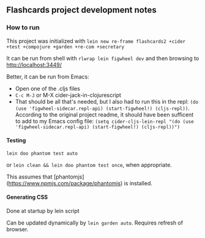 ## Flashcards project development notes

### How to run

This project was initialized with `lein new re-frame flashcards2 +cider +test +compojure +garden +re-com +secretary`

It can be run from shell with `rlwrap lein figwheel dev` and then browsing to
[http://localhost:3449/](http://localhost:3449/)

Better, it can be run from Emacs:
- Open one of the .cljs files
- `C-c M-J` or M-X cider-jack-in-clojurescript
- That should be all that's needed, but I also had to run this in the repl: `(do (use
  'figwheel-sidecar.repl-api) (start-figwheel!) (cljs-repl))`. According to the original
  project readme, it should have been sufficent to add to my Emacs config file: `(setq
  cider-cljs-lein-repl "(do (use 'figwheel-sidecar.repl-api) (start-figwheel!)
  (cljs-repl))")`

#### Testing

`lein doo phantom test auto`

or `lein clean && lein doo phantom test once`, when appropriate.

This assumes that [phantomjs] (https://www.npmjs.com/package/phantomjs) is installed.

#### Generating CSS

Done at startup by lein script

Can be updated dynamically by `lein garden auto`. Requires refresh of browser.

